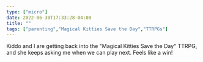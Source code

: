 ```yaml
---
type: ["micro"]
date: 2022-06-30T17:33:28-04:00
title: ""
tags: ["parenting","Magical Kitties Save the Day","TTRPGs"]
---
```

Kiddo and I are getting back into the "Magical Kitties Save the Day" TTRPG, and she keeps asking me when we can play next. Feels like a win!

